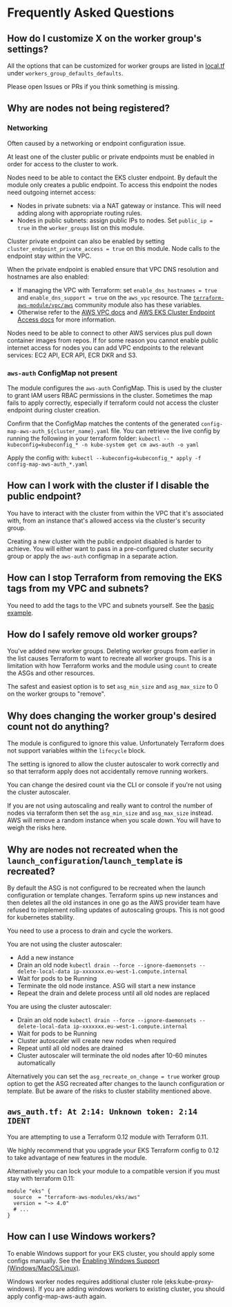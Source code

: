 # Frequently Asked Questions

## How do I customize X on the worker group's settings?

All the options that can be customized for worker groups are listed in [local.tf](https://github.com/terraform-aws-modules/terraform-aws-eks/blob/master/local.tf) under `workers_group_defaults_defaults`.

Please open Issues or PRs if you think something is missing.

## Why are nodes not being registered?

### Networking

Often caused by a networking or endpoint configuration issue.

At least one of the cluster public or private endpoints must be enabled in order for access to the cluster to work.

Nodes need to be able to contact the EKS cluster endpoint. By default the module only creates a public endpoint. To access this endpoint the nodes need outgoing internet access:
- Nodes in private subnets: via a NAT gateway or instance. This will need adding along with appropriate routing rules.
- Nodes in public subnets: assign public IPs to nodes. Set `public_ip = true` in the `worker_groups` list on this module.

Cluster private endpoint can also be enabled by setting `cluster_endpoint_private_access = true` on this module. Node calls to the endpoint stay within the VPC.

When the private endpoint is enabled ensure that VPC DNS resolution and hostnames are also enabled:
- If managing the VPC with Terraform: set `enable_dns_hostnames = true` and `enable_dns_support = true` on the `aws_vpc` resource. The [`terraform-aws-module/vpc/aws`](https://github.com/terraform-aws-modules/terraform-aws-vpc/) community module also has these variables.
- Otherwise refer to the [AWS VPC docs](https://docs.aws.amazon.com/vpc/latest/userguide/vpc-dns.html#vpc-dns-updating) and [AWS EKS Cluster Endpoint Access docs](https://docs.aws.amazon.com/eks/latest/userguide/cluster-endpoint.html) for more information.

Nodes need to be able to connect to other AWS services plus pull down container images from repos. If for some reason you cannot enable public internet access for nodes you can add VPC endpoints to the relevant services: EC2 API, ECR API, ECR DKR and S3.

### `aws-auth` ConfigMap not present

The module configures the `aws-auth` ConfigMap. This is used by the cluster to grant IAM users RBAC permissions in the cluster. Sometimes the map fails to apply correctly, especially if terraform could not access the cluster endpoint during cluster creation.

Confirm that the ConfigMap matches the contents of the generated `config-map-aws-auth_${cluster_name}.yaml` file. You can retrieve the live config by running the following in your terraform folder:
`kubectl --kubeconfig=kubeconfig_* -n kube-system get cm aws-auth -o yaml`

Apply the config with:
`kubectl --kubeconfig=kubeconfig_* apply -f config-map-aws-auth_*.yaml`

## How can I work with the cluster if I disable the public endpoint?

You have to interact with the cluster from within the VPC that it's associated with, from an instance that's allowed access via the cluster's security group.

Creating a new cluster with the public endpoint disabled is harder to achieve. You will either want to pass in a pre-configured cluster security group or apply the `aws-auth` configmap in a separate action.

## How can I stop Terraform from removing the EKS tags from my VPC and subnets?

You need to add the tags to the VPC and subnets yourself. See the [basic example](https://github.com/terraform-aws-modules/terraform-aws-eks/tree/master/examples/basic).

## How do I safely remove old worker groups?

You've added new worker groups. Deleting worker groups from earlier in the list causes Terraform to want to recreate all worker groups. This is a limitation with how Terraform works and the module using `count` to create the ASGs and other resources.

The safest and easiest option is to set `asg_min_size` and `asg_max_size` to 0 on the worker groups to "remove".

## Why does changing the worker group's desired count not do anything?

The module is configured to ignore this value. Unfortunately Terraform does not support variables within the `lifecycle` block.

The setting is ignored to allow the cluster autoscaler to work correctly and so that terraform apply does not accidentally remove running workers.

You can change the desired count via the CLI or console if you're not using the cluster autoscaler.

If you are not using autoscaling and really want to control the number of nodes via terraform then set the `asg_min_size` and `asg_max_size` instead. AWS will remove a random instance when you scale down. You will have to weigh the risks here.

## Why are nodes not recreated when the `launch_configuration`/`launch_template` is recreated?

By default the ASG is not configured to be recreated when the launch configuration or template changes. Terraform spins up new instances and then deletes all the old instances in one go as the AWS provider team have refused to implement rolling updates of autoscaling groups. This is not good for kubernetes stability.

You need to use a process to drain and cycle the workers.

You are not using the cluster autoscaler:
- Add a new instance
- Drain an old node `kubectl drain --force --ignore-daemonsets --delete-local-data ip-xxxxxxx.eu-west-1.compute.internal`
- Wait for pods to be Running
- Terminate the old node instance. ASG will start a new instance
- Repeat the drain and delete process until all old nodes are replaced

You are using the cluster autoscaler:
- Drain an old node `kubectl drain --force --ignore-daemonsets --delete-local-data ip-xxxxxxx.eu-west-1.compute.internal`
- Wait for pods to be Running
- Cluster autoscaler will create new nodes when required
- Repeat until all old nodes are drained
- Cluster autoscaler will terminate the old nodes after 10-60 minutes automatically

Alternatively you can set the `asg_recreate_on_change = true` worker group option to get the ASG recreated after changes to the launch configuration or template. But be aware of the risks to cluster stability mentioned above.

## `aws_auth.tf: At 2:14: Unknown token: 2:14 IDENT`

You are attempting to use a Terraform 0.12 module with Terraform 0.11.

We highly recommend that you upgrade your EKS Terraform config to 0.12 to take advantage of new features in the module.

Alternatively you can lock your module to a compatible version if you must stay with terraform 0.11:
```hcl
module "eks" {
  source  = "terraform-aws-modules/eks/aws"
  version = "~> 4.0"
  # ...
}
```

## How can I use Windows workers?

To enable Windows support for your EKS cluster, you should apply some configs manually. See the [Enabling Windows Support (Windows/MacOS/Linux)](https://docs.aws.amazon.com/eks/latest/userguide/windows-support.html#enable-windows-support).

Windows worker nodes requires additional cluster role (eks:kube-proxy-windows). If you are adding windows workers to existing cluster, you should apply config-map-aws-auth again.
